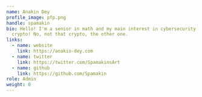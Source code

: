 ```yaml
---
name: Anakin Dey
profile_image: pfp.png
handle: spamakin
bio: Hello! I'm a senior in math and my main interest in cybersecurity is
  crypto! No, not that crypto, the other one.
links:
  - name: website
    link: https://anakin-dey.com
  - name: twitter
    link: https://twitter.com/SpamakinsArt
  - name: github
    link: https://github.com/Spamakin
role: Admin
weight: 0
---
```

